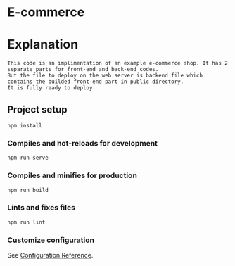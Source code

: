 # E-commerce

# Explanation
```
This code is an implimentation of an example e-commerce shop. It has 2 separate parts for front-end and back-end codes. 
But the file to deploy on the web server is backend file which contains the builded front-end part in public directory. 
It is fully ready to deploy. 
```

## Project setup
```
npm install
```

### Compiles and hot-reloads for development
```
npm run serve
```

### Compiles and minifies for production
```
npm run build
```

### Lints and fixes files
```
npm run lint
```

### Customize configuration
See [Configuration Reference](https://cli.vuejs.org/config/).

